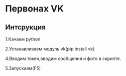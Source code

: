 <h1>Первонах VK</h1>

<h2>Интсрукция</h2>

<p>1.Качаем python</p>

<p>2.Устанавливаем модуль vk(pip install vk)</p>

<p>4.Вводим токен,вводим сообщения и фото в скрипте.</p>

<p>5.Запускаем(F5)</p>
